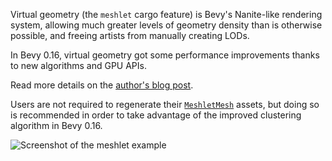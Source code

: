 Virtual geometry (the `meshlet` cargo feature) is Bevy's Nanite-like rendering system, allowing much greater levels of geometry density than is otherwise possible, and freeing artists from manually creating LODs.

In Bevy 0.16, virtual geometry got some performance improvements thanks to new algorithms and GPU APIs.

Read more details on the [author's blog post](https://jms55.github.io/posts/2025-03-27-virtual-geometry-bevy-0-16).

Users are not required to regenerate their [`MeshletMesh`](https://docs.rs/bevy/0.16/bevy/pbr/experimental/meshlet/struct.MeshletMesh.html) assets, but doing so is recommended in order to take advantage of the improved clustering algorithm in Bevy 0.16.

![Screenshot of the meshlet example](meshlet_bunnies.png)
